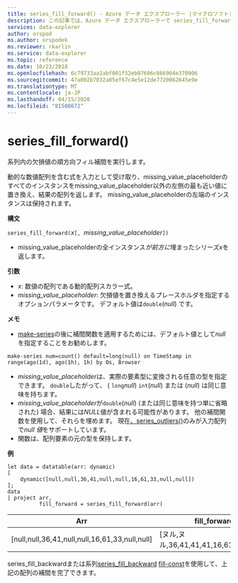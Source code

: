 ```yaml
---
title: series_fill_forward() - Azure データ エクスプローラー |マイクロソフトドキュメント
description: この記事では、Azure データ エクスプローラーで series_fill_forward() について説明します。
services: data-explorer
author: orspod
ms.author: orspodek
ms.reviewer: rkarlin
ms.service: data-explorer
ms.topic: reference
ms.date: 10/23/2018
ms.openlocfilehash: 6c79733aa1abf001f52eb07606c866904e370906
ms.sourcegitcommit: 47a002b7032a05ef67c4e5e12de7720062645e9e
ms.translationtype: MT
ms.contentlocale: ja-JP
ms.lasthandoff: 04/15/2020
ms.locfileid: "81508672"
---
```

# <a name="series_fill_forward"></a>series_fill_forward()

系列内の欠損値の順方向フィル補間を実行します。

動的な数値配列を含む式を入力として受け取り、missing_value_placeholderのすべてのインスタンスをmissing_value_placeholder以外の左側の最も近い値に置き換え、結果の配列を返します。 missing_value_placeholderの左端のインスタンスは保持されます。

**構文**

`series_fill_forward(`*x*`[, `*missing_value_placeholder*`])`
* missing_value_placeholderの全インスタンス*が前方に*埋まったシリーズ*x*を返します。

**引数**

* *x*: 数値の配列である動的配列スカラー式。 
* *missing_value_placeholder*: 欠損値を置き換えるプレースホルダを指定するオプションパラメータです。 デフォルト値は`double`(*null*) です。

**メモ**

* [make-series](make-seriesoperator.md)の後に補間関数を適用するためには、デフォルト値として*null*を指定することをお勧めします。 

```kusto
make-series num=count() default=long(null) on TimeStamp in range(ago(1d), ago(1h), 1h) by Os, Browser
```

* *missing_value_placeholder*は、実際の要素型に変換される任意の型を指定できます。 `double`したがって、 ( `long`*null*) `int`(*null*) または (*null*) は同じ意味を持ちます。
* *missing_value_placeholder*が`double`(*null*) (または同じ意味を持つ単に省略された) 場合、結果には*NULL*値が含まれる可能性があります。 他の補間関数を使用して、それらを埋めます。 現在[、series_outliers()](series-outliersfunction.md)のみが入力配列で*null 値*をサポートしています。
* 関数は、配列要素の元の型を保持します。

**例**

```kusto
let data = datatable(arr: dynamic)
[
    dynamic([null,null,36,41,null,null,16,61,33,null,null])   
];
data 
| project arr, 
          fill_forward = series_fill_forward(arr)  

```

|Arr|fill_forward|
|---|---|
|[null,null,36,41,null,null,16,61,33,null,null]|[ヌル,ヌル,36,41,41,41,16,61,33,33,33]|
   
series_fill_backwardまたは系列[series_fill_backward](series-fill-backwardfunction.md) [fill-const](series-fill-constfunction.md)を使用して、上記の配列の補間を完了できます。